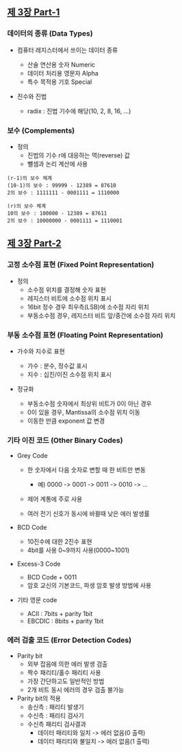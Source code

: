 
## [제 3장 Part-1](https://www.youtube.com/watch?v=aSocCv3SC2k&list=PLc8fQ-m7b1hCHTT7VH2oo0Ng7Et096dYc&index=6)

### 데이터의 종류 (Data Types)

- 컴퓨터 레지스터에서 쓰이는 데이터 종류
  - 산술 연산용 숫자 Numeric
  - 데이터 처리용 영문자 Alpha
  - 특수 목적용 기호 Special

- 진수와 진법
  - radix : 진법 기수에 해당(10, 2, 8, 16, ...)


### 보수 (Complements)

- 정의
  - 진법의 기수 r에 대응하는 역(reverse) 값
  - 뺄셈과 논리 계산에 사용

```
(r-1)의 보수 체계
(10-1)의 보수 : 99999 - 12389 = 87610
2의 보수 : 1111111 - 0001111 = 1110000

(r)의 보수 체계
10의 보수 : 100000 - 12389 = 87611
2의 보수 : 10000000 - 0001111 = 1110001
```




## [제 3장 Part-2](https://www.youtube.com/watch?v=bysGzutpRgc&list=PLc8fQ-m7b1hCHTT7VH2oo0Ng7Et096dYc&index=7)

### 고정 소수점 표현 (Fixed Point Representation)

- 정의
  - 소수점 위치를 결정해 숫자 표현
  - 레지스터 비트에 소수점 위치 표시
  - 16bit 정수 경우 최우측(LSB)에 소수점 자리 위치
  - 부동소수점 경우, 레지스터 비트 앞/중간에 소수점 자리 위치


### 부동 소수점 표현 (Floating Point Representation)

- 가수와 지수로 표현
  - 가수 : 분수, 정수값 표시
  - 지수 : 십진/이진 소수점 위치 표시

- 정규화
  - 부동소수점 숫자에서 최상위 비트가 0이 아닌 경우
  - 0이 있을 경우, Mantissa의 소수점 위치 이동
  - 이동한 만큼 exponent 값 변경


### 기타 이진 코드 (Other Binary Codes)

- Grey Code
  - 한 숫자에서 다음 숫자로 변할 때 한 비트만 변동
    - 예) 0000 -> 0001 -> 0011 -> 0010 -> ...

  - 제어 계통에 주로 사용
  - 여러 전기 신호가 동시에 바뀔때 낮은 에러 발생률

- BCD Code
  - 10진수에 대한 2진수 표현
  - 4bit를 사용 0~9까지 사용(0000~1001)

- Excess-3 Code
  - BCD Code + 0011
  - 암호 교신의 기본코드, 파생 암호 발생 방법에 사용

- 기타 영문 code
  - ACII : 7bits + parity 1bit
  - EBCDIC : 8bits + parity 1bit


### 에러 검출 코드 (Error Detection Codes)

- Parity bit
  - 외부 잡음에 의한 에러 발생 검출
  - 짝수 패리티/홀수 패리티 사용
  - 가장 간단하고도 일반적인 방법
  - 2개 비트 동시 에러의 경우 검출 불가능
- Parity bit의 적용
  - 송신측 : 패리티 발생기
  - 수신측 : 패리티 검사기
  - 수신측 패리티 검사결과
    - 데이터 패리티와 일치 -> 에러 없음(0 출력)
    - 데이터 패리티와 불일치 -> 에러 없음(1 출력)